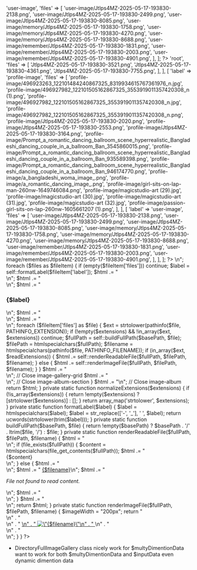 <?php
$inputData = [
    'label' => 'user-image',
    'files' => [
        'user-image/Jtlps4MZ-2025-05-17-193830-2138.png',
        'user-image/Jtlps4MZ-2025-05-17-193830-2499.png',
        'user-image/Jtlps4MZ-2025-05-17-193830-8085.png',
        'user-image/memory/Jtlps4MZ-2025-05-17-193830-1758.png',
        'user-image/memory/Jtlps4MZ-2025-05-17-193830-4270.png',
        'user-image/memory/Jtlps4MZ-2025-05-17-193830-8688.png',
        'user-image/remember/Jtlps4MZ-2025-05-17-193830-1831.png',
        'user-image/remember/Jtlps4MZ-2025-05-17-193830-2003.png',
        'user-image/remember/Jtlps4MZ-2025-05-17-193830-4901.png',
    ],
];
?>
<?php
$multyDimentionData = [
    [
        'label' => 'root',
        'files' => [
            'Jtlps4MZ-2025-05-17-193830-3521.png',
            'Jtlps4MZ-2025-05-17-193830-4361.png',
            'Jtlps4MZ-2025-05-17-193830-7755.png',
        ],
    ],
    [
        'label' => 'profile-image',
        'files' => [
            'profile-image/496923263_122101484240867325_8319934615767361976_n.jpg',
            'profile-image/496927982_122101505162867325_3553919011357420308_n (1).png',
            'profile-image/496927982_122101505162867325_3553919011357420308_n.jpg',
            'profile-image/496927982_122101505162867325_3553919011357420308_n.png',
            'profile-image/Jtlps4MZ-2025-05-17-193830-2020.png',
            'profile-image/Jtlps4MZ-2025-05-17-193830-2553.png',
            'profile-image/Jtlps4MZ-2025-05-17-193830-3164.png',
            'profile-image/Prompt_a_romantic_dancing_ballroom_scene_hyperrealistic_Bangladeshi_dancing_couple_in_a_ballroom_Ban_3545860015.png',
            'profile-image/Prompt_a_romantic_dancing_ballroom_scene_hyperrealistic_Bangladeshi_dancing_couple_in_a_ballroom_Ban_935589398.png',
            'profile-image/Prompt_a_romantic_dancing_ballroom_scene_hyperrealistic_Bangladeshi_dancing_couple_in_a_ballroom_Ban_946174770.png',
            'profile-image/a_bangladeshi_woma_image_.png',
            'profile-image/a_romantic_dancing_image_.png',
            'profile-image/girl-sits-on-lap-man-260nw-1649746084.png',
            'profile-image/magicstudio-art (29).jpg',
            'profile-image/magicstudio-art (30).jpg',
            'profile-image/magicstudio-art (31).jpg',
            'profile-image/magicstudio-art (32).jpg',
            'profile-image/passion-girl-sits-on-lap-260nw-1605661207 (1).png',
        ],
    ],
    [
        'label' => 'user-image',
        'files' => [
            'user-image/Jtlps4MZ-2025-05-17-193830-2138.png',
            'user-image/Jtlps4MZ-2025-05-17-193830-2499.png',
            'user-image/Jtlps4MZ-2025-05-17-193830-8085.png',
            'user-image/memory/Jtlps4MZ-2025-05-17-193830-1758.png',
            'user-image/memory/Jtlps4MZ-2025-05-17-193830-4270.png',
            'user-image/memory/Jtlps4MZ-2025-05-17-193830-8688.png',
            'user-image/remember/Jtlps4MZ-2025-05-17-193830-1831.png',
            'user-image/remember/Jtlps4MZ-2025-05-17-193830-2003.png',
            'user-image/remember/Jtlps4MZ-2025-05-17-193830-4901.png',
        ],
    ],
];
?>
<?php
namespace App\Microservice\Utils\Directory\Image\Gallery;
?>
<?php
class DirectoryFullImageGallery {
    public static function traverseDirectoryRead($basePath, $files, $extensions = [], $readExtensions = []) {
        // Normalize extensions
        $extensions = self::normalizeExtensions($extensions);
        $readExtensions = self::normalizeExtensions($readExtensions);

        $html = "<div class=\"image-album\">\n";

        foreach ($files as $fileItem) {
            if (empty($fileItem['files'])) continue;

            $label = self::formatLabel($fileItem['label']);
            $html .= "  <div class=\"image-album-section\">\n";
            $html .= "    <div class=\"image-album-label\">\n";
            $html .= "      <h3><label>{$label}</label></h3>\n";
            $html .= "    </div>\n";
            $html .= "    <div class=\"image-gallery-grid\">\n";

            foreach ($fileItem['files'] as $file) {
                $ext = strtolower(pathinfo($file, PATHINFO_EXTENSION));

                if (!empty($extensions) && !in_array($ext, $extensions)) continue;

                $fullPath = self::buildFullPath($basePath, $file);
                $filePath = htmlspecialchars($fullPath);
                $filename = htmlspecialchars(pathinfo($file, PATHINFO_FILENAME));

                if (in_array($ext, $readExtensions)) {
                    $html .= self::renderReadableFile($fullPath, $filePath, $filename);
                } else {
                    $html .= self::renderImageFile($fullPath, $filePath, $filename);
                }
            }

            $html .= "    </div>\n"; // Close image-gallery-grid
            $html .= "  </div>\n"; // Close image-album-section
        }

        $html .= "</div>\n"; // Close image-album

        return $html;
    }

    private static function normalizeExtensions($extensions) {
        if (!is_array($extensions)) {
            return !empty($extensions) ? [strtolower($extensions)] : [];
        }
        return array_map('strtolower', $extensions);
    }

    private static function formatLabel($label) {
        $label = htmlspecialchars($label);
        $label = str_replace(['-', '_'], ' ', $label);
        return ucwords(strtolower(trim($label)));
    }

    private static function buildFullPath($basePath, $file) {
        return !empty($basePath) ? $basePath . '/' . ltrim($file, '/') : $file;
    }

    private static function renderReadableFile($fullPath, $filePath, $filename) {
        $html = "      <div class=\"readable-file\">\n";
        if (file_exists($fullPath)) {
            $content = htmlspecialchars(file_get_contents($fullPath));
            $html .= "        <div class=\"file-content\">{$content}</div>\n";
        } else {
            $html .= "        <div class=\"file-not-found\">\n";
            $html .= "          <a href=\"{$filePath}\">{$filename}</a>\n";
            $html .= "          <p><em>File not found to read content.</em></p>\n";
            $html .= "        </div>\n";
        }
        $html .= "      </div>\n";
        return $html;
    }

    private static function renderImageFile($fullPath, $filePath, $filename) {
        $imageWidth = "200px";
        return "      <div class=\"image-gallery-grid-item\">\n" .
            "        <div class=\"image-gallery-item\">\n" .
            "          <a href=\"{$filePath}\" target=\"_blank\" title=\"{$filename}\">\n" .
            "            <img src=\"{$filePath}\" alt=\"{$filename}\" style=\"width: {$imageWidth}; border: 0;\"/>\n" .
            "          </a>\n" .
            "        </div>\n" .
            "      </div>\n";
    }
}
?>

- DirectoryFullImageGallery class nicely work for $multyDimentionData want to work for both $multyDimentionData and $inputData even dynamic dimention data